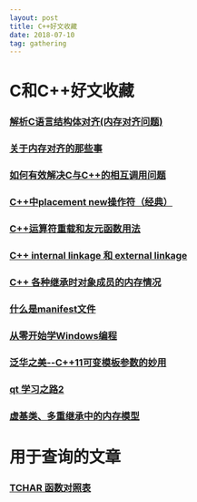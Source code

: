 ```yaml
---
layout: post
title: C++好文收藏
date: 2018-07-10
tag: gathering
---
```


# C和C++好文收藏

### [解析C语言结构体对齐(内存对齐问题)](http://www.cnblogs.com/tsw123/p/5837273.html)

### [关于内存对齐的那些事](http://blog.csdn.net/markl22222/article/details/38051483)

### [如何有效解决C与C++的相互调用问题](http://blog.csdn.net/gobitan/article/details/1532769)

### [C++中placement new操作符（经典）](http://blog.csdn.net/zhangxinrun/article/details/5940019)

### [C++运算符重载和友元函数用法](http://blog.csdn.net/KingCat666/article/details/44870799)

### [C++ internal linkage 和 external linkage](http://www.goldsborough.me/c/c++/linker/2016/03/30/19-34-25-internal_and_external_linkage_in_c++/)

### [C++ 各种继承时对象成员的内存情况](https://www.2cto.com/kf/201611/566787.html)

### [什么是manifest文件](http://www.cnblogs.com/lidabo/archive/2013/12/19/3482593.html)

### [从零开始学Windows编程](https://www.cnblogs.com/cnyao/archive/2011/06/07/win32sdkp1.html)

### [泛华之美--C++11可变模板参数的妙用](https://www.cnblogs.com/qicosmos/p/4325949.html)

### [qt 学习之路2](https://www.devbean.net/2012/08/qt-study-road-2-catelog/)

### [虚基类、多重继承中的内存模型](https://stackoverflow.com/questions/11603198/virtual-tables-and-memory-layout-in-multiple-virtual-inheritance)

# 用于查询的文章

### [TCHAR 函数对照表](http://blog.csdn.net/is2120/article/details/27542927)